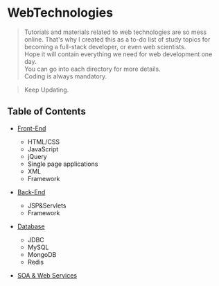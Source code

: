 # WebTechnologies
> Tutorials and materials related to web technologies are so mess online. That's why I created this as a to-do list of study topics for becoming a full-stack developer, or even web scientists.  
> Hope it will contain everything we need for web development one day.  
> You can go into each directory for more details.  
> Coding is always mandatory.  
  
> Keep Updating.


## Table of Contents
* [Front-End](https://github.com/PepperGo/WebTechnologies/tree/master/FrontEnd)
    * HTML/CSS
    * JavaScript
    * jQuery
    * Single page applications
    * XML
    * Framework


* [Back-End](https://github.com/PepperGo/WebTechnologies/tree/master/BackEnd)
    * JSP&Servlets
    * Framework

* [Database](https://github.com/PepperGo/WebTechnologies/tree/master/Database)
    * JDBC
    * MySQL
    * MongoDB
    * Redis
    
* [SOA & Web Services](https://github.com/PepperGo/WebTechnologies/tree/master/SOA-WebServices)



